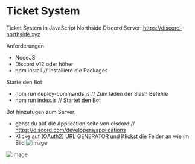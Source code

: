 # Ticket System
Ticket System in JavaScript
Northside Discord
Server: https://discord-northside.xyz

Anforderungen
- NodeJS
- Discord v12 oder höher
- npm install // installiere die Packages 

Starte den Bot 
- npm run deploy-commands.js // Zum laden der Slash Befehle
- npm run index.js // Startet den Bot

Bot hinzufügen zum Server. 
- gehst du auf die Application seite von discord // https://discord.com/developers/applications
- Klicke auf (OAuth2) URL GENERATOR und Klickst die Felder an wie im Bild ![image](https://cdn.discordapp.com/attachments/859789472548126720/956508687969701948/unknown.png)


![image](https://user-images.githubusercontent.com/38230414/150675201-fc0b8d9c-77f7-44e9-8bea-0eb36882be71.png)
